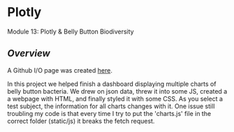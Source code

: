 # Plotly
Module 13: Plotly &amp; Belly Button Biodiversity

## ***Overview***

A Github I/O page was created [here](https://nacho567.github.io/Plotly/ "Link to IO page").

In this project we helped finish a dashboard displaying multiple charts of belly button bacteria. We drew on json data, threw it into some JS, created a a webpage with HTML, and finally styled it with some CSS. As you select a test subject, the information for all charts changes with it. One issue still troubling my code is that every time I try to put the 'charts.js' file in the correct folder (static/js) it breaks the fetch request.
